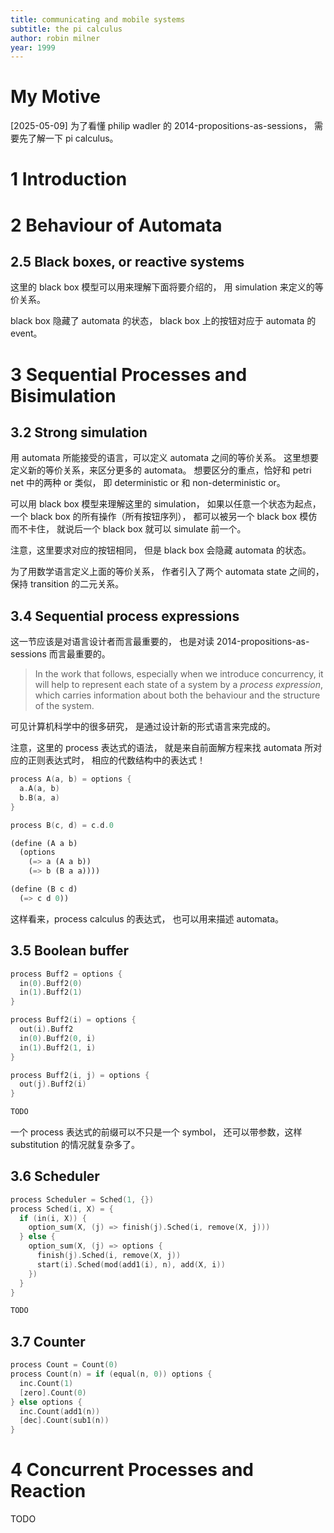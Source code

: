 ```yaml
---
title: communicating and mobile systems
subtitle: the pi calculus
author: robin milner
year: 1999
---
```


# My Motive

[2025-05-09] 为了看懂 philip wadler 的 2014-propositions-as-sessions，
需要先了解一下 pi calculus。

# 1 Introduction

# 2 Behaviour of Automata

## 2.5 Black boxes, or reactive systems

这里的 black box 模型可以用来理解下面将要介绍的，
用 simulation 来定义的等价关系。

black box 隐藏了 automata 的状态，
black box 上的按钮对应于 automata 的 event。

# 3 Sequential Processes and Bisimulation

## 3.2 Strong simulation

用 automata 所能接受的语言，可以定义 automata 之间的等价关系。
这里想要定义新的等价关系，来区分更多的 automata。
想要区分的重点，恰好和 petri net 中的两种 or 类似，
即 deterministic or 和 non-deterministic or。

可以用 black box 模型来理解这里的 simulation，
如果以任意一个状态为起点，
一个 black box 的所有操作（所有按钮序列），
都可以被另一个 black box 模仿而不卡住，
就说后一个 black box 就可以 simulate 前一个。

注意，这里要求对应的按钮相同，
但是 black box 会隐藏 automata 的状态。

为了用数学语言定义上面的等价关系，
作者引入了两个 automata state 之间的，
保持 transition 的二元关系。

## 3.4 Sequential process expressions

这一节应该是对语言设计者而言最重要的，
也是对读 2014-propositions-as-sessions 而言最重要的。

> In the work that follows, especially when we introduce concurrency,
> it will help to represent each state of a system by a _process
> expression_, which carries information about both the behaviour and
> the structure of the system.

可见计算机科学中的很多研究，
是通过设计新的形式语言来完成的。

注意，这里的 process 表达式的语法，
就是来自前面解方程来找 automata 所对应的正则表达式时，
相应的代数结构中的表达式！

```c
process A(a, b) = options {
  a.A(a, b)
  b.B(a, a)
}

process B(c, d) = c.d.0
```

```scheme
(define (A a b)
  (options
    (=> a (A a b))
    (=> b (B a a))))

(define (B c d)
  (=> c d 0))
```

这样看来，process calculus 的表达式，
也可以用来描述 automata。

## 3.5 Boolean buffer

```c
process Buff2 = options {
  in(0).Buff2(0)
  in(1).Buff2(1)
}

process Buff2(i) = options {
  out(i).Buff2
  in(0).Buff2(0, i)
  in(1).Buff2(1, i)
}

process Buff2(i, j) = options {
  out(j).Buff2(i)
}
```

```scheme
TODO
```

一个 process 表达式的前缀可以不只是一个 symbol，
还可以带参数，这样 substitution 的情况就复杂多了。

## 3.6 Scheduler

```c
process Scheduler = Sched(1, {})
process Sched(i, X) = {
  if (in(i, X)) {
    option_sum(X, (j) => finish(j).Sched(i, remove(X, j)))
  } else {
    option_sum(X, (j) => options {
      finish(j).Sched(i, remove(X, j))
      start(i).Sched(mod(add1(i), n), add(X, i))
    })
  }
}
```

```scheme
TODO
```

## 3.7 Counter

```c
process Count = Count(0)
process Count(n) = if (equal(n, 0)) options {
  inc.Count(1)
  [zero].Count(0)
} else options {
  inc.Count(add1(n))
  [dec].Count(sub1(n))
}
```

# 4 Concurrent Processes and Reaction

TODO
